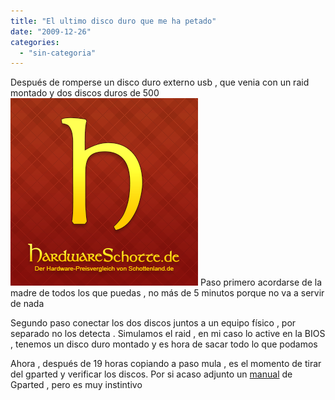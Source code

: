 ```yaml
---
title: "El ultimo disco duro que me ha petado"
date: "2009-12-26"
categories: 
  - "sin-categoria"
---
```


Después de romperse un disco duro externo usb , que venia con un raid montado y dos discos duros de 500 ![duo w.ub](images/TREKSTOR_DataStation_duo_w_ub--square240.jpg "TreksTor DataStation ") Paso primero acordarse de la madre de todos los que puedas , no más de 5 minutos porque no va a servir de nada

Segundo paso conectar los dos discos juntos a un equipo físico , por separado no los detecta . Simulamos el raid , en mi caso lo active en la BIOS , tenemos un disco duro montado y es hora de sacar todo lo que podamos

Ahora , después de 19 horas copiando a paso mula , es el momento de tirar del gparted y verificar los discos. Por si acaso adjunto un [manual](https://manual.sidux.com/es/part-gparted-es.htm) de Gparted , pero es muy instintivo
